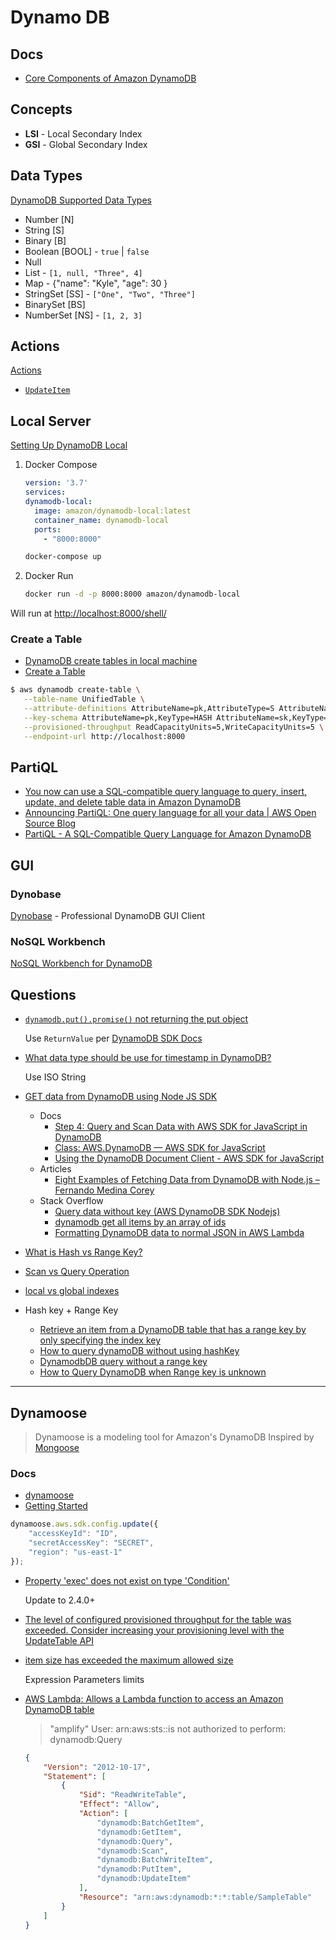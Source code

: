 # Dynamo DB

## Docs

* [Core Components of Amazon DynamoDB](https://docs.aws.amazon.com/amazondynamodb/latest/developerguide/HowItWorks.CoreComponents.html)

## Concepts

* **LSI** - Local Secondary Index
* **GSI** - Global Secondary Index


## Data Types

[DynamoDB Supported Data Types](https://dynobase.dev/dynamodb-data-types/)

* Number [N]
* String [S]
* Binary [B]
* Boolean [BOOL] - `true` | `false`
* Null
* List - `[1, null, "Three", 4]`
* Map - {"name": "Kyle", "age": 30 }
* StringSet [SS] - `["One", "Two", "Three"]`
* BinarySet [BS]
* NumberSet [NS] - `[1, 2, 3]`


## Actions

[Actions](https://docs.aws.amazon.com/amazondynamodb/latest/APIReference/API_Operations.html)

* [`UpdateItem`](https://docs.aws.amazon.com/amazondynamodb/latest/APIReference/API_UpdateItem.html)


## Local Server

[Setting Up DynamoDB Local](https://docs.aws.amazon.com/amazondynamodb/latest/developerguide/DynamoDBLocal.html)

1. Docker Compose

   ```yml file=docker-compose.yml
   version: '3.7'
   services:
   dynamodb-local:
     image: amazon/dynamodb-local:latest
     container_name: dynamodb-local
     ports:
       - "8000:8000"
   ```

   ```bash
   docker-compose up
   ```

2. Docker Run

   ```bash
   docker run -d -p 8000:8000 amazon/dynamodb-local
   ```

Will run at [http://localhost:8000/shell/](http://localhost:8000/shell/)

### Create a Table

* [DynamoDB create tables in local machine](https://stackoverflow.com/q/34984880/1366033)
* [Create a Table](https://docs.aws.amazon.com/amazondynamodb/latest/developerguide/getting-started-step-1.html)

```bash
$ aws dynamodb create-table \
   --table-name UnifiedTable \
   --attribute-definitions AttributeName=pk,AttributeType=S AttributeName=sk,AttributeType=S \
   --key-schema AttributeName=pk,KeyType=HASH AttributeName=sk,KeyType=RANGE \
   --provisioned-throughput ReadCapacityUnits=5,WriteCapacityUnits=5 \
   --endpoint-url http://localhost:8000
```

## PartiQL

* [You now can use a SQL-compatible query language to query, insert, update, and delete table data in Amazon DynamoDB](https://aws.amazon.com/about-aws/whats-new/2020/11/you-now-can-use-a-sql-compatible-query-language-to-query-insert-update-and-delete-table-data-in-amazon-dynamodb/)
* [Announcing PartiQL: One query language for all your data | AWS Open Source Blog](https://aws.amazon.com/blogs/opensource/announcing-partiql-one-query-language-for-all-your-data/)
* [PartiQL - A SQL-Compatible Query Language for Amazon DynamoDB](https://docs.aws.amazon.com/amazondynamodb/latest/developerguide/ql-reference.html)

## GUI


### Dynobase

[Dynobase](https://dynobase.dev/#pricing) - Professional DynamoDB GUI Client

### NoSQL Workbench

[NoSQL Workbench for DynamoDB](https://docs.aws.amazon.com/amazondynamodb/latest/developerguide/workbench.html)



## Questions


* [`dynamodb.put().promise()` not returning the put object](https://stackoverflow.com/q/55166921/1366033)

  Use `ReturnValue` per [DynamoDB SDK Docs](https://docs.aws.amazon.com/AWSJavaScriptSDK/latest/AWS/DynamoDB.html#putItem-property)

* [What data type should be use for timestamp in DynamoDB?](https://stackoverflow.com/q/40561484/1366033)

  Use ISO String

* [GET data from DynamoDB using Node JS SDK](https://stackoverflow.com/q/50431820/1366033)
  * Docs
    * [Step 4: Query and Scan Data with AWS SDK for JavaScript in DynamoDB](https://docs.aws.amazon.com/amazondynamodb/latest/developerguide/GettingStarted.NodeJs.04.html)
    * [Class: AWS.DynamoDB — AWS SDK for JavaScript](https://docs.aws.amazon.com/AWSJavaScriptSDK/latest/AWS/DynamoDB.html#getItem-property)
    * [Using the DynamoDB Document Client - AWS SDK for JavaScript](https://docs.aws.amazon.com/sdk-for-javascript/v2/developer-guide/dynamodb-example-document-client.html)
  * Articles
    * [Eight Examples of Fetching Data from DynamoDB with Node.js – Fernando Medina Corey](https://www.fernandomc.com/posts/eight-examples-of-fetching-data-from-dynamodb-with-node/)
  * Stack Overflow
    * [Query data without key (AWS DynamoDB SDK Nodejs)](https://stackoverflow.com/q/39026851/1366033)
    * [dynamodb get all items by an array of ids](https://stackoverflow.com/q/53129094/1366033)
    * [Formatting DynamoDB data to normal JSON in AWS Lambda](https://stackoverflow.com/q/32712675/1366033)


* [What is Hash vs Range Key?](https://stackoverflow.com/q/27329461/1366033)

* [Scan vs Query Operation](https://stackoverflow.com/q/43452219/1366033)

* [local vs global indexes](https://stackoverflow.com/q/21381744/1366033)

* Hash key + Range Key
  * [Retrieve an item from a DynamoDB table that has a range key by only specifying the index key](https://stackoverflow.com/q/12240655/1366033)
  * [How to query dynamoDB without using hashKey](https://stackoverflow.com/q/52375764/1366033)
  * [DynamodbDB query without a range key](https://stackoverflow.com/q/60326909/1366033)
  * [How to Query DynamoDB when Range key is unknown](https://stackoverflow.com/q/40406289/1366033)


----




## Dynamoose

> Dynamoose is a modeling tool for Amazon's DynamoDB
Inspired by [Mongoose](https://mongoosejs.com/)

### Docs

* [dynamoose](https://github.com/dynamoose/dynamoose)
* [Getting Started](https://dynamoosejs.com/getting_started/Configure)

```js
dynamoose.aws.sdk.config.update({
    "accessKeyId": "ID",
    "secretAccessKey": "SECRET",
    "region": "us-east-1"
});
```

* [Property 'exec' does not exist on type 'Condition'](https://github.com/dynamoose/dynamoose/issues/934)

  Update to 2.4.0+

* [The level of configured provisioned throughput for the table was exceeded. Consider increasing your provisioning level with the UpdateTable API](https://stackoverflow.com/q/31468379/1366033)


* [item size has exceeded the maximum allowed size](https://stackoverflow.com/a/57922131/1366033)

  Expression Parameters limits

* [AWS Lambda: Allows a Lambda function to access an Amazon DynamoDB table](https://docs.aws.amazon.com/IAM/latest/UserGuide/reference_policies_examples_lambda-access-dynamodb.html)

  > "amplify" User: arn:aws:sts::is not authorized to perform: dynamodb:Query

  ```json
  {
      "Version": "2012-10-17",
      "Statement": [
          {
              "Sid": "ReadWriteTable",
              "Effect": "Allow",
              "Action": [
                  "dynamodb:BatchGetItem",
                  "dynamodb:GetItem",
                  "dynamodb:Query",
                  "dynamodb:Scan",
                  "dynamodb:BatchWriteItem",
                  "dynamodb:PutItem",
                  "dynamodb:UpdateItem"
              ],
              "Resource": "arn:aws:dynamodb:*:*:table/SampleTable"
          }
      ]
  }
  ```
